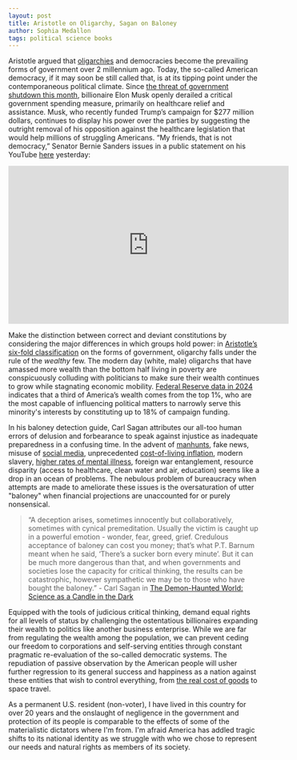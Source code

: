 ```yaml
---
layout: post
title: Aristotle on Oligarchy, Sagan on Baloney
author: Sophia Medallon
tags: political science books
---
```


Aristotle argued that [oligarchies](https://education.nationalgeographic.org/resource/oligarchy/) and democracies become the prevailing forms of government over 2 millennium ago. Today, the so-called American democracy, if it may soon be still called that, is at its tipping point under the contemporaneous political climate. Since [the threat of government shutdown this month](https://www.naco.org/news/congress-enacts-continuing-resolution-avert-government-shutdown-through-december-20-2024), billionaire Elon Musk openly derailed a critical government spending measure, primarily on healthcare relief and assistance. Musk, who recently funded Trump’s campaign for $277 million dollars, continues to display his power over the parties by suggesting the outright removal of his opposition against the healthcare legislation that would help millions of struggling Americans. “My friends, that is not democracy,” Senator Bernie Sanders issues in a public statement on his YouTube [here](https://www.youtube.com/@BernieSanders) yesterday:

<center>
  <iframe width="560" height="315" src="https://www.youtube.com/embed/dU3aIpMRRMU?si=2jhUCUx6Dz_E_-WH" title="YouTube video player" frameborder="0" allow="accelerometer; autoplay; clipboard-write; encrypted-media; gyroscope; picture-in-picture; web-share" referrerpolicy="strict-origin-when-cross-origin" allowfullscreen></iframe>
</center>

Make the distinction between correct and deviant constitutions by considering the major differences in which groups hold power: in [Aristotle’s six-fold classification](https://plato.stanford.edu/entries/aristotle-politics/) on the forms of government, oligarchy falls under the rule of the *wealthy* few. The modern day (white, male) oligarchs that have amassed more wealth than the bottom half living in poverty are conspicuously colluding with politicians to make sure their wealth continues to grow while stagnating economic mobility. [Federal Reserve data in 2024](https://www.federalreserve.gov/releases/z1/dataviz/dfa/distribute/table/#quarter:129;series:Net%20worth;demographic:networth;population:all;units:shares) indicates that a third of America’s wealth comes from the top 1%, who are the most capable of influencing political matters to narrowly serve this minority's interests by constituting up to 18% of campaign funding. 

In his baloney detection guide, Carl Sagan attributes our all-too human errors of delusion and forbearance to speak against injustice as inadequate preparedness in a confusing time. In the advent of [manhunts](https://www.bbc.com/news/articles/c0ewgp1qrqvo), fake news, misuse of [social media](https://www.nytimes.com/article/tiktok-ban.html), unprecedented [cost-of-living inflation](https://www.bls.gov/cpi/), modern slavery, [higher rates of mental illness](https://www.nami.org/about-mental-illness/research/research-news/2024-2/), foreign war entanglement, resource disparity (access to healthcare, clean water and air, education) seems like a drop in an ocean of problems. The nebulous problem of bureaucracy when attempts are made to ameliorate these issues is the oversaturation of utter "baloney" when financial projections are unaccounted for or purely nonsensical.

> “A deception arises, sometimes innocently but collaboratively, sometimes with cynical premeditation. Usually the victim is caught up in a powerful emotion - wonder, fear, greed, grief. Credulous acceptance of baloney can cost you money; that’s what P.T. Barnum meant when he said, ‘There’s a sucker born every minute’. But it can be much more dangerous than that, and when governments and societies lose the capacity for critical thinking, the results can be catastrophic, however sympathetic we may be to those who have bought the baloney.” - Carl Sagan in [The Demon-Haunted World: Science as a Candle in the Dark](https://archive.org/details/B-001-001-709)

Equipped with the tools of judicious critical thinking, demand equal rights for all levels of status by challenging the ostentatious billionaires expanding their wealth to politics like another business enterprise. While we are far from regulating the wealth among the population, we can prevent ceding our freedom to corporations and self-serving entities through constant pragmatic re-evaluation of the so-called democratic systems. The repudiation of passive observation by the American people will usher further regression to its general success and happiness as a nation against these entities that wish to control everything, from [the real cost of goods](https://solariachip.com/Bittersweet/) to space travel. 

As a permanent U.S. resident (non-voter), I have lived in this country for over 20 years and the onslaught of negligence in the government and protection of its people is comparable to the effects of some of the materialistic dictators where I'm from. I'm afraid America has addled tragic shifts to its national identity as we struggle with who we chose to represent our needs and natural rights as members of its society. 

